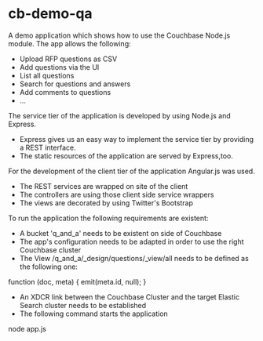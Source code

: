 cb-demo-qa
==========

A demo application which shows how to use the Couchbase Node.js module. The app allows the following:

* Upload RFP questions as CSV
* Add questions via the UI
* List all questions
* Search for questions and answers
* Add comments to questions
* ...

The service tier of the application is developed by using Node.js and Express. 

* Express gives us an easy way to implement the service tier by providing a REST interface.
* The static resources of the application are served by Express,too.

For the development of the client tier of the application Angular.js was used.

* The REST services are wrapped on site of the client
* The controllers are using those client side service wrappers
* The views are decorated by using Twitter's Bootstrap

To run the application the following requirements are existent:

* A bucket 'q_and_a' needs to be existent on side of Couchbase
* The app's configuration needs to be adapted in order to use the right Couchbase cluster
* The View /q_and_a/_design/questions/_view/all needs to be defined as the following one:
 
 function (doc, meta) {
  emit(meta.id, null);
 }
 
* An XDCR link between the Couchbase Cluster and the target Elastic Search cluster needs to be established
* The following command starts the application

node app.js
